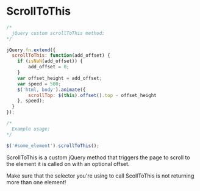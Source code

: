 # ScrollToThis

```javascript
/*
  jQuery custom scrollToThis method:
*/

jQuery.fn.extend({
  scrollToThis: function(add_offset) {
    if (isNaN(add_offset)) {
        add_offset = 0;
    }
    var offset_height = add_offset;
    var speed = 500;
    $('html, body').animate({
        scrollTop: $(this).offset().top - offset_height
    }, speed);
  }
});

/*
  Example usage:
*/

$('#some_element').scrollToThis();
```

ScrollToThis is a custom jQuery method that triggers the page to scroll to the element it is called on with an optional offset.

<aside class="warning">Make sure that the selector you're using to call ScollToThis is not returning more than one element!</aside>


